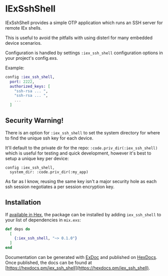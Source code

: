 # IExSshShell


IExSshShell provides a simple OTP application which runs an SSH server for remote IEx shells.

This is useful to avoid the pitfalls with using disterl for many embedded device scenarios.

Configuration is handled by settings `:iex_ssh_shell` configuration options in your project's config.exs. 

Example:

```elixir
config :iex_ssh_shell,
  port: 2222,
  authorized_keys: [
    "ssh-rsa ... ",
    "ssh-rsa ... ",
    ...
  ]

```

## Security Warning! 

There is an option for `:iex_ssh_shell` to set the system directory for where to find the unique ssh key for each device. 

It'll default to the private dir for the repo: `:code.priv_dir(:iex_ssh_shell)` which is useful for testing and quick development, however it's best to setup a unique key per device: 

```
config :iex_ssh_shell,
  system_dir: :code.priv_dir(:my_app)
```

As far as I know, reusing the same key isn't a major security hole as each ssh session negotiates a per session encryption key. 


## Installation

If [available in Hex](https://hex.pm/docs/publish), the package can be installed
by adding `iex_ssh_shell` to your list of dependencies in `mix.exs`:

```elixir
def deps do
  [
    {:iex_ssh_shell, "~> 0.1.0"}
  ]
end
```

Documentation can be generated with [ExDoc](https://github.com/elixir-lang/ex_doc)
and published on [HexDocs](https://hexdocs.pm). Once published, the docs can
be found at [https://hexdocs.pm/iex_ssh_shell](https://hexdocs.pm/iex_ssh_shell).

